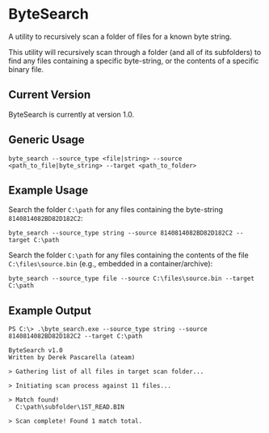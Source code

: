 # ByteSearch
A utility to recursively scan a folder of files for a known byte string.

This utility will recursively scan through a folder (and all of its subfolders) to find any files containing a specific byte-string, or the contents of a specific binary file.

## Current Version
ByteSearch is currently at version 1.0.

## Generic Usage
```
byte_search --source_type <file|string> --source <path_to_file|byte_string> --target <path_to_folder>
```

## Example Usage
Search the folder `C:\path` for any files containing the byte-string `8140814082BD82D182C2`:
```
byte_search --source_type string --source 8140814082BD82D182C2 --target C:\path
```
Search the folder `C:\path` for any files containing the contents of the file `C:\files\source.bin` (e.g., embedded in a container/archive):
```
byte_search --source_type file --source C:\files\source.bin --target C:\path
```

## Example Output
```
PS C:\> .\byte_search.exe --source_type string --source 8140814082BD82D182C2 --target C:\path

ByteSearch v1.0
Written by Derek Pascarella (ateam)

> Gathering list of all files in target scan folder...

> Initiating scan process against 11 files...

> Match found!
  C:\path\subfolder\1ST_READ.BIN

> Scan complete! Found 1 match total.
```
